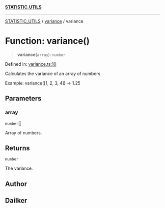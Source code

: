 [**STATISTIC_UTILS**](../../README.md)

***

[STATISTIC_UTILS](../../README.md) / [variance](../README.md) / variance

# Function: variance()

> **variance**(`array`): `number`

Defined in: [variance.ts:10](https://github.com/dailker/everyutil/blob/cee559aadda9e0c298e06364cba9020e97a8b19b/src/statistic/variance.ts#L10)

Calculates the variance of an array of numbers.

Example: variance([1, 2, 3, 4]) → 1.25

## Parameters

### array

`number`[]

Array of numbers.

## Returns

`number`

The variance.

## Author

## Dailker
